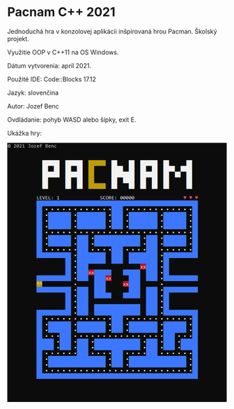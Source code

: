 # Pacnam C++ 2021
Jednoduchá hra v konzolovej aplikácii inšpirovaná hrou Pacman. Školský projekt.

Využitie OOP v C++11 na OS Windows.

Dátum vytvorenia: apríl 2021.

Použité IDE: Code::Blocks 17.12

Jazyk: slovenčina

Autor: Jozef Benc

Ovdládanie: pohyb WASD alebo šípky, exit E.

Ukážka hry:

![Preview](./ukazka.jpg)
